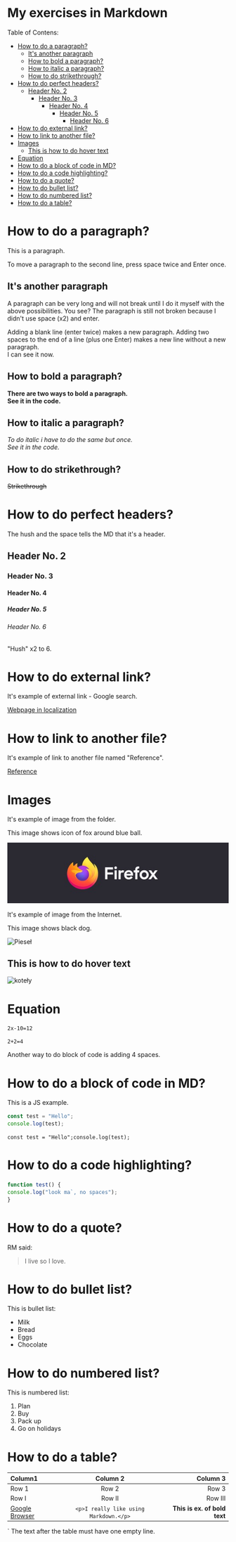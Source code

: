 <!-- Example of title -->
My exercises in Markdown<!-- omit in toc -->
=======================

<!-- Here comes the table of content -->

Table of Contens:

- [How to do a paragraph?](#how-to-do-a-paragraph)
  - [It's another paragraph](#its-another-paragraph)
  - [How to bold a paragraph?](#how-to-bold-a-paragraph)
  - [How to italic a paragraph?](#how-to-italic-a-paragraph)
  - [How to do strikethrough?](#how-to-do-strikethrough)
- [How to do perfect headers?](#how-to-do-perfect-headers)
  - [Header No. 2](#header-no-2)
    - [Header No. 3](#header-no-3)
      - [Header No. 4](#header-no-4)
        - [Header No. 5](#header-no-5)
          - [Header No. 6](#header-no-6)
- [How to do external link?](#how-to-do-external-link)
- [How to link to another file?](#how-to-link-to-another-file)
- [Images](#images)
  - [This is how to do hover text](#this-is-how-to-do-hover-text)
- [Equation](#equation)
- [How to do a block of code in MD?](#how-to-do-a-block-of-code-in-md)
- [How to do a code highlighting?](#how-to-do-a-code-highlighting)
- [How to do a quote?](#how-to-do-a-quote)
- [How to do bullet list?](#how-to-do-bullet-list)
- [How to do numbered list?](#how-to-do-numbered-list)
- [How to do a table?](#how-to-do-a-table)



<!-- Example of paragraph of text with line break -->

# How to do a paragraph?

This is a paragraph.  

To move a paragraph to the second line, press space twice and Enter once. 

<!-- Example of another paragraph -->

## It's another paragraph

A paragraph can be very long and will not break until I do it myself with the above possibilities. You see? The paragraph is still not broken because I didn't use space (x2) and enter.


Adding a blank line (enter twice) makes a new paragraph.
Adding two spaces to the end of a line (plus one Enter) makes a new line without a new paragraph.  
I can see it now.

<!-- Example of bold -->

## How to bold a paragraph?

**There are two ways to bold a paragraph.**  
__See it in the code.__

<!-- Example of italic  -->

## How to italic a paragraph?

*To do italic i have to do the same but once.*  
_See it in the code._

## How to do strikethrough?

~~Strikethrough~~ 

<!-- Example of headers -->

# How to do perfect headers?

 The hush and the space tells the MD that it's a header.  

 ## Header No. 2
 ### Header No. 3
 #### Header No. 4
 ##### Header No. 5
 ###### Header No. 6  
 
"Hush" x2 to 6. 

<!-- Example of external link -->

# How to do external link? 

It's example of external link - Google search.

[Webpage in localization](https://google.com/)

<!-- Example of link to another file -->

# How to link to another file?

It's example of link to another file named "Reference".

[Reference](Reference.md)

<!-- Example of an image -->

# Images

It's example of image from the folder.  

This image shows icon of fox around blue ball.  

![SVG image from Internet](./images/Firefox.jpg "Firefox logo")  

It's example of image from the Internet.

This image shows black dog.  

<!--Check the source of this image-->

![Pieseł](https://picsum.photos/id/237/200/300 "Pieseł")

<!-- Example of an image with hover text -->

## This is how to do hover text

![koteły](https://upload.wikimedia.org/wikipedia/commons/3/32/Collage_of_Six_Cats-03.JPG "Koteły")

<!-- Example of equation or inline code -->

# Equation

```
2x-10=12
```

    2+2=4

Another way to do block of code is adding 4 spaces.

<!-- Example of a block of code -->

# How to do a block of code in MD?

This is a JS example.

```javascript
const test = "Hello";
console.log(test);
```

    const test = "Hello";console.log(test);

<!-- Example of code highlighting -->

# How to do a code highlighting?

```javascript
function test() {
console.log("look ma`, no spaces");
}
```

<!-- Example of quote -->

# How to do a quote?

RM said:  
> I live so I love.

<!-- Example of bullet list -->

# How to do bullet list?

This is bullet list:  
* Milk  
* Bread  
* Eggs
* Chocolate  

<!-- Example of numbered list -->

# How to do numbered list?

This is numbered list:  
1. Plan
2. Buy
3. Pack up
4. Go on holidays

<!-- Example of table -->

# How to do a table?

| Column1   | Column 2    | Column 3  |
| :-------- | :---------: | --------: |
| Row 1     | Row 2       | Row 3     |
| Row I     | Row II      | Row III   |
| [Google Browser](https://www.google.com/) | ``` <p>I really like using Markdown.</p> ``` | **This is ex. of bold text** |

<!-- Paragraph after table -->
`
The text after the table must have one empty line.
